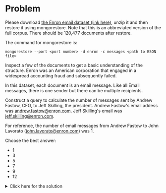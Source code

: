# Problem
Please download <a href="https://s3.amazonaws.com/edu-downloads.10gen.com/enron/enron.zip">the Enron email dataset (link here)</a>, unzip it and then restore it using mongorestore. Note that this is an abbreviated version of the full corpus. There should be 120,477 documents after restore.

The command for mongorestore is:

    mongorestore --port <port number> -d enron -c messages <path to BSON file>

Inspect a few of the documents to get a basic understanding of the structure. Enron was an American corporation that engaged in a widespread accounting fraud and subsequently failed.

In this dataset, each document is an email message. Like all Email messages, there is one sender but there can be multiple recipients.

Construct a query to calculate the number of messages sent by Andrew Fastow, CFO, to Jeff Skilling, the president. Andrew Fastow's email addess was andrew.fastow@enron.com. Jeff Skilling's email was jeff.skilling@enron.com.

For reference, the number of email messages from Andrew Fastow to John Lavorato (john.lavorato@enron.com) was 1.

Choose the best answer:
 - 1
 - 3
 - 5
 - 7
 - 9
 - 12

<details>
  <summary>Click here for the solution</summary>
  - 3
</details>